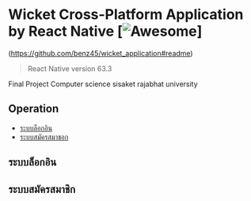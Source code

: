 # Wicket Cross-Platform Application by React Native  [![Awesome](https://cdn.rawgit.com/sindresorhus/awesome/d7305f38d29fed78fa85652e3a63e154dd8e8829/media/badge.svg)]

(https://github.com/benz45/wicket_application#readme)
> React Native version 63.3

Final Project Computer science sisaket rajabhat university

## Operation
- [ระบบล็อกอิน](#ระบบล็อกอิน)
- [ระบบสมัครสมาชอก](#ระบบสมัครสมาชิก)

## ระบบล็อกอิน
## ระบบสมัครสมาชิก
